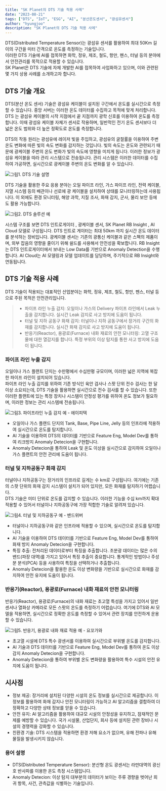 ```yaml
---
title: "SK Planet의 DTS 기술 적용 사례"
date: "2023-08-21"
tags: ["DTS", "IoT", "ESG", "AI", "분산온도센서", "광섬유센서"]
author: "hyungjoo"
description: "SK Planet의 DTS 기술 적용 사례"
---
```


DTS(Distributed Temperature Sensor)는 광섬유 센서를 활용하여 최대 50Km 길이의 구간을 미터 간격으로 온도를 측정하는 기술입니다.  
이러한 DTS 기술에 AI를 접목하면 화학, 정유, 제조, 철도, 항만, 펜스, 터널 등의 분야에서 안전관리를 목적으로 적용할 수 있습니다.   
SK Planet은 DTS 기술에 자체 개발한 AI를 접목하여 사업화하고 있으며, 이와 관련된 몇 가지 상용 사례를 소개하고자 합니다.

## DTS 기술 개요
DTS(분산 온도 센서) 기술은 광섬유 케이블이 설치된 구간에서 온도를 실시간으로 측정할 수 있습니다. 중앙 서버는 이러한 온도 데이터를 수집하고 목적에 맞게 처리합니다.   
DTS 는 광섬유 케이블의 시작 지점에서 끝 지점까지 광학 신호를 이용하여 온도를 측정합니다. 이때 광섬유 케이블 자체가 센서로 작용하며, 일반적인 전기 온도 센서보다 더 넓은 온도 범위와 더 높은 정확도로 온도를 측정합니다.   

DTS의 작동 원리는 광섬유에 레이저 빛을 주입하고, 광섬유의 굴절률을 이용하여 주변 온도 변화에 따른 빛의 속도 변화를 감지하는 것입니다. 빛의 속도는 온도와 관련되기 때문에 광케이블 주변의 온도 변화가 빛의 속도에 영향을 미치게 됩니다. 이러한 정보가 광섬유 케이블을 따라 관리 시스템으로 전송됩니다. 관리 시스템은 이러한 데이터를 수집하여 가공하면, 실시간으로 광케이블 주변의 온도 변화를 알 수 있습니다.

![그림1. DTS 기술 설명](./dts_01.png)

DTS 기술을 활용한 주요 응용 분야는 오일 파이프 라인, 가스 파이프 라인, 전력 케이블, 지열 시스템 등의 배관이나 선로에 광 케이블을 설치하여 상태를 모니터링하는데 사용됩니다. 이 외에도 환경 모니터링, 해양 과학, 지질 조사,  화재 감지, 군사, 물리 보안 등에도 활용 가능합니다.   

![그림2. DTS 솔루션 예](./dts_02.png)

시스템 구조를 보면 DTS 인트로게이터 , 광케이블 센서, SK Planet RB Insight , AI Cloud 모델로 구성됩니다. DTS 인트로 게이터는  최대 50km 까지 실시간 온도 데이터를 분석하는 장비입니다. 광케이블 센서는 기존의 광통신 케이블과 같은 스펙의 제품이며, 외부 잡음의 영향을 줄이기 위해 쉴드를 사용해서 안전성을 확보합니다. RB Insight는 DTS 인트로게이터에서 보내는 Low Data를 기반으로 Anomaly Detection을 수행합니다. AI Cloud는 AI 모델링과 모델 업데이트를 담당하며, 주기적으로 RB Insight와 연동됩니다. 

## DTS 기술 적용 사례
DTS 기술이 적용되는 대표적인 산업분야는 화학, 정유, 제조, 철도, 항만, 펜스, 터널 등으로 주된 목적은 안전관리입니다.     

> * 파이프 라인 누출 감지: 오일이나 가스의 Delivery 파이프 라인에서 Leak 누출을 감지합니다. 실시간 Leak 감지로 사고 방지에 도움이 됩니다.
> * 터널 및 지하 공동구 화재 감지: 터널이나 지하 공동구에서 장거리 구간의 화재를 감지합니다. 실시간 화재 감지로 사고 방지에 도움이 됩니다.
> * 반응기(Reactor), 용광로(Furnace) 내화 재료의 안전 모니터링: 고열 구조물에 대한 열감지를 합니다. 특정 부위의 이상 탐지를 통한 사고 방지에 도움이 됩니다.

### 파이프 라인 누출 감지 
오일이나 가스 플랜트 단지는 수만평에서 수십만평 규모이며, 이러한 넓은 지역에 복잡한 파이프 라인이 설치되어 있습니다.   
파이프 라인 누출 감지를 위하여 기존 방식인 육안 검사나 스팟 단위 전수 검사는  한 달 이상 소요되는데, DTS 기술을 활용하면 실시간으로  전수 검사를 할 수 있습니다. 또한 이러한 플랜트에 있는 특정 장치나 시스템이 안정성 평가를 위하여 온도 정보가 필요하며, 이러한 정보는 관리 시스템에 전송됩니다.

![그림3. 파이프라인 누출 감지 예 - 에이피텍](./dts_03.png)

* 오일이나 가스 플랜드 단지의 Tank, Base, Pipe Line, Jelly 등의 인프라에 적용하여 실시간으로 온도를 탐지합니다.
* AI 기술을 이용하여 DTS의 데이터를 기반으로  Feature Eng, Model Dev를 통하여 리크방지 Anomaly Detecion을 구현합니다.
* Anomaly Detecion을 통하여 Leak 및 온도 이상을 실시간으로 감지하여 오일이나 가스 플랜트의 안전 관리에 도움이 됩니다.

### 터널 및 지하공동구 화재 감지
터널이나 지하공동구는 장거리의 인프라로 길게는 수 km로 구성됩니다. 여기에는 기존의 스팟 단위의 화재 감지 시스템이 설치가 되어 있지만, 모든 화재를 탐지하기 어렵습니다.   
DTS 기술은 미터 단위로 온도를 감지할 수 있습니다. 이러한 기능을 수십 km까지 확대 적용할 수 있어서 터널이나 지하공동구에 가장 적합한 기술로 알려져 있습니다.  

![그림4. 터널 및 지하공동구 예 - 밴드위버](./dts_04.png)

* 터널이나 지하공동구와 같은 인프라에 적용할 수 있으며, 실시간으로 온도를 탐지합니다.
* AI 기술을 이용하여 DTS 데이터를 기반으로  Feature Eng, Model Dev를 통하여 화재 방지 Anomaly Detecion을 구현합니다.
* 특징 추출: 전처리된 데이터로부터 특징을 추출합니다. 초분광 데이터는 많은 수의 밴드(파장 대역)를 가지고 있어서 특징 추출이 중요합니다. 통계적인 방법이나 주성분 분석(PCA) 등을 사용하여 특징을 선택하거나 추출합니다.
* Anomaly Detecion을 활용한 온도 이상 변화량을 기반으로 실시간으로 화재를 감지하여 안전 유지에 도움이 됩니다.

### 반응기(Reactor), 용광로(Furnace) 내화 재료의 안전 모니터링
반응기(Reactor), 용광로(Furnace)의 내화 재료는 초고열 특성을 가지고 있어서 일반 센서나 열화상 카메라로 모든 스팟의 온도를 측정하기 어렵습니다. 여기에 DTS와  AI 모델을 적용하면, 실시간으로 정확한 온도를 측정할 수 있어서 관련 장치를 안전하게 운용할 수 있습니다. 

![그림5. 반응기, 용광로 내화 재료 적용 예 - 요꼬가와](./dts_05.png)

* 초고열 시설에 DTS 특수 광센서를 이용하여 실시간으로 부위별 온도를 감지합니다.  
* AI 기술과 DTS 데이터를 기반으로  Feature Eng, Model Dev를 통하여 온도 이상 감지  Anomaly Detecion을 구현합니다.
* Anomaly Detecion을 통하여 부위별 온도 변화량을 활용하여 특수 시설의 안전 유지에 도움이 됩니다.


## 시사점

* 정보 제공: 장거리에 설치된 다양한 시설의 온도 정보를 실시간으로 제공합니다. 이 정보를 활용하여 화재 감지나 안전 모니터링이 가능하고 AI 알고리즘을 결합하여 더 정확하고 다양한 상태 정보를 얻을 수 있습니다.
* 안전 유지: AI 알고리즘을 활용하여 대규모 시설의  안정성을 유지하고, 잠재적인 문제를 예방할 수 있습니다. 국가 시설물, 산업단지, 회사 등에 설치된 관련 장비나 시설의 경쟁력을 강화할 수 있습니다.
* 친환경 기술: DTS 시스템을 적용하면 환경 저해 요소가 없으며, 유해 전파나 유해 물질을 발생시키지 않습니다. 

### 용어 설명
* DTS(Distributed Temperature Sensor): 분산형 온도 광센서는 라만대역의 광신호 반사파를 이용한 온도 측정 시스템입니다. 
* Anomaly Detecion: 이상 탐지 대부분의 데이터가 보이는 주류 경향을 벗어난 희귀 항목, 사건, 관측값을 식별하는 기술입니다.